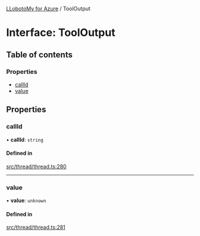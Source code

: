[LLobotoMy for Azure](../README.md) / ToolOutput

# Interface: ToolOutput

## Table of contents

### Properties

- [callId](ToolOutput.md#callid)
- [value](ToolOutput.md#value)

## Properties

### callId

• **callId**: `string`

#### Defined in

[src/thread/thread.ts:280](https://github.com/paztek/llobotomy-azure/blob/3780e4f/src/thread/thread.ts#L280)

___

### value

• **value**: `unknown`

#### Defined in

[src/thread/thread.ts:281](https://github.com/paztek/llobotomy-azure/blob/3780e4f/src/thread/thread.ts#L281)
